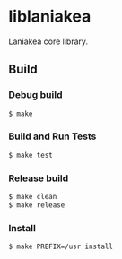 liblaniakea
==============

Laniakea core library.

Build
-----------

### Debug build

```sh
$ make
```

### Build and Run Tests
```sh
$ make test
```

### Release build
```sh
$ make clean
$ make release
```

### Install
```sh
$ make PREFIX=/usr install
```

